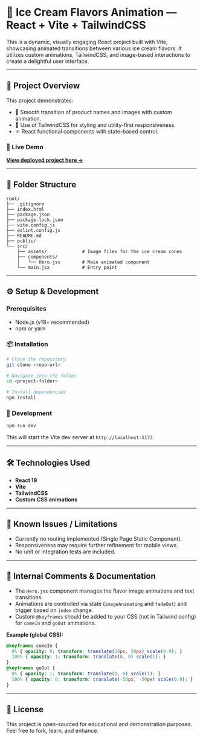 
# 🍦 Ice Cream Flavors Animation — React + Vite + TailwindCSS

This is a dynamic, visually engaging React project built with Vite, showcasing animated transitions between various ice cream flavors. It utilizes custom animations, TailwindCSS, and image-based interactions to create a delightful user interface.

---

## 🚀 Project Overview

This project demonstrates:
- 🍓 Smooth transition of product names and images with custom animation.
- 🎨 Use of TailwindCSS for styling and utility-first responsiveness.
- ⚛️ React functional components with state-based control.

### 🚀 Live Demo
**[View deployed project here →](https://assignment-gold-six.vercel.app/)**

---

## 📁 Folder Structure

```
root/
├── .gitignore
├── index.html
├── package.json
├── package-lock.json
├── vite.config.js
├── eslint.config.js
├── README.md
├── public/
└── src/
    ├── assets/             # Image files for the ice cream cones
    ├── components/
    │   └── Hero.jsx        # Main animated component
    └── main.jsx            # Entry point
```

---

## ⚙️ Setup & Development

### Prerequisites
- Node.js (v18+ recommended)
- npm or yarn

### 📦 Installation

```bash
# Clone the repository
git clone <repo-url>

# Navigate into the folder
cd <project-folder>

# Install dependencies
npm install
```

### 🔧 Development

```bash
npm run dev
```

This will start the Vite dev server at `http://localhost:5173`.

---

## 🛠️ Technologies Used

- **React 19**
- **Vite**
- **TailwindCSS**
- **Custom CSS animations**

---

## 🚧 Known Issues / Limitations

- Currently no routing implemented (Single Page Static Component).
- Responsiveness may require further refinement for mobile views.
- No unit or integration tests are included.

---

## 📖 Internal Comments & Documentation

- The `Hero.jsx` component manages the flavor image animations and text transitions.
- Animations are controlled via state (`imageAnimating` and `fadeOut`) and trigger based on `index` change.
- Custom `@keyframes` should be added to your CSS (not in Tailwind config) for `comeIn` and `goOut` animations.

**Example (global CSS):**

```css
@keyframes comeIn {
  0% { opacity: 0; transform: translate(50px, 50px) scale(0.9); }
  100% { opacity: 1; transform: translate(0, 0) scale(1); }
}
@keyframes goOut {
  0% { opacity: 1; transform: translate(0, 0) scale(1); }
  100% { opacity: 0; transform: translate(-50px, -50px) scale(0.9); }
}
```

---

## 📄 License

This project is open-sourced for educational and demonstration purposes. Feel free to fork, learn, and enhance.
